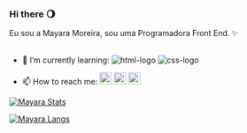 ### Hi there   :waning_gibbous_moon:

Eu sou a Mayara Moreira, sou uma Programadora Front End. ✨
<br>
<br>
- 🌱 I’m currently learning: <img src="https://img.shields.io/badge/HTML-239120?style=for-the-badge&logo=html5&logoColor=white" alt="html-logo" /> <img src="https://img.shields.io/badge/CSS-239120?&style=for-the-badge&logo=css3&logoColor=white" alt="css-logo" />


- 📫 How to reach me:
<a href="https://www.instagram.com/mayhelenabraga/"><img width="22px" src="https://www.gov.br/mre/pt-br/consulado-orlando/orlando-arquivos/orlando-imagens/instagramlogo.jpg" alt="instragram-logo"/></a>
<a href="https://www.linkedin.com/in/mayara-braga-146427280/"  ><img width="22px" src="https://img.freepik.com/icones-gratis/linkedin_318-246161.jpg" alt="linkdin-logo"/></a>
<a href="https://twitter.com/_maahBraga2"><img width="22px" src="https://img.freepik.com/icones-gratis/twitter_318-246173.jpg" alt="twitter--logo"/></a>

[![Mayara Stats](https://github-readme-stats.vercel.app/api?username=MayaraMoreira)](https://github.com/anuraghazra/github-readme-stats)

[![Mayara Langs](https://github-readme-stats.vercel.app/api/top-langs/?username=MayaraMoreira)](https://github.com/anuraghazra/github-readme-stats)
